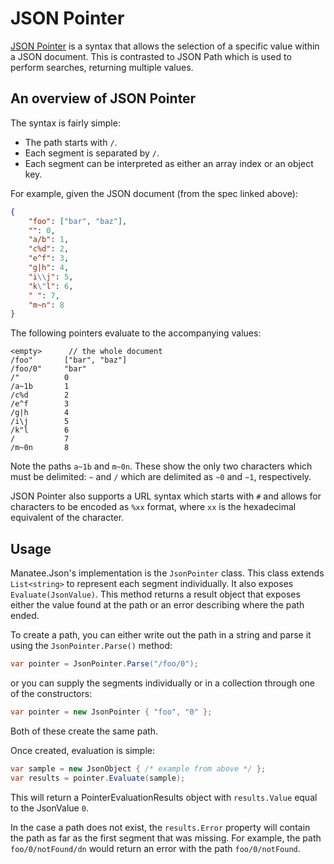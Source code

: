 # JSON Pointer

[JSON Pointer](https://tools.ietf.org/html/rfc6901) is a syntax that allows the selection of a specific value within a JSON document.  This is contrasted to JSON Path which is used to perform searches, returning multiple values.

## An overview of JSON Pointer

The syntax is fairly simple:

- The path starts with `/`.
- Each segment is separated by `/`.
- Each segment can be interpreted as either an array index or an object key.

For example, given the JSON document (from the spec linked above):

```json
{
    "foo": ["bar", "baz"],
    "": 0,
    "a/b": 1,
    "c%d": 2,
    "e^f": 3,
    "g|h": 4,
    "i\\j": 5,
    "k\"l": 6,
    " ": 7,
    "m~n": 8
}
```

The following pointers evaluate to the accompanying values:

```
<empty>      // the whole document
/foo"       ["bar", "baz"]
/foo/0"     "bar"
/"          0
/a~1b       1
/c%d        2
/e^f        3
/g|h        4
/i\j        5
/k"l        6
/           7
/m~0n       8
```

Note the paths `a~1b` and `m~0n`.  These show the only two characters which must be delimited: `~` and `/` which are delimited as `~0` and `~1`, respectively.

JSON Pointer also supports a URL syntax which starts with `#` and allows for characters to be encoded as `%xx` format, where `xx` is the hexadecimal equivalent of the character.

## Usage

Manatee.Json's implementation is the `JsonPointer` class.  This class extends `List<string>` to represent each segment individually.  It also exposes `Evaluate(JsonValue)`.  This method returns a result object that exposes either the value found at the path or an error describing where the path ended.

To create a path, you can either write out the path in a string and parse it using the `JsonPointer.Parse()` method:

```csharp
var pointer = JsonPointer.Parse("/foo/0");
```

or you can supply the segments individually or in a collection through one of the constructors:

```csharp
var pointer = new JsonPointer { "foo", "0" };
```

Both of these create the same path.

Once created, evaluation is simple:

```csharp
var sample = new JsonObject { /* example from above */ };
var results = pointer.Evaluate(sample);
```

This will return a PointerEvaluationResults object with `results.Value` equal to the JsonValue `0`.

In the case a path does not exist, the `results.Error` property will contain the path as far as the first segment that was missing.  For example, the path `foo/0/notFound/dn` would return an error with the path `foo/0/notFound`.